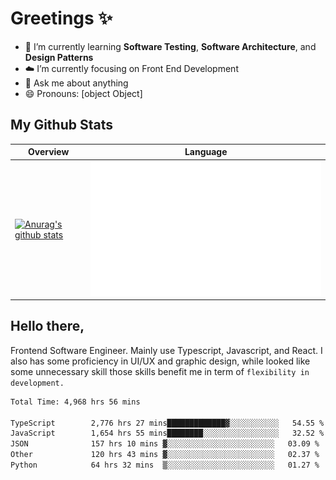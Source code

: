 # Greetings ✨

- 🌱 I’m currently learning **Software Testing**, **Software Architecture**, and **Design Patterns**
- ☁️ I’m currently focusing on Front End Development
- 💬 Ask me about anything
- 😄 Pronouns: [object Object]

## My Github Stats

| Overview | Language |
| --- | --- |
|[![Anurag's github stats](https://github-readme-stats.vercel.app/api?username=abui-am&count_private=true)](https://github.com/anuraghazra/github-readme-stats)|![Language](https://raw.githubusercontent.com/abui-am/stats/c6455f656dfce7acd3951e5ec5b25d72af0b2ee3/generated/languages.svg)|

## Hello there, 
Frontend Software Engineer. 
Mainly use Typescript, Javascript, and React. I also has some proficiency in UI/UX and graphic design, while looked like some unnecessary skill those skills benefit me in term of `flexibility in development.`


<!--START_SECTION:waka-->

```txt
Total Time: 4,968 hrs 56 mins

TypeScript        2,776 hrs 27 mins█████████████▓░░░░░░░░░░░   54.55 %
JavaScript        1,654 hrs 55 mins████████░░░░░░░░░░░░░░░░░   32.52 %
JSON              157 hrs 10 mins ▓░░░░░░░░░░░░░░░░░░░░░░░░   03.09 %
Other             120 hrs 43 mins ▓░░░░░░░░░░░░░░░░░░░░░░░░   02.37 %
Python            64 hrs 32 mins  ▒░░░░░░░░░░░░░░░░░░░░░░░░   01.27 %
```

<!--END_SECTION:waka-->
